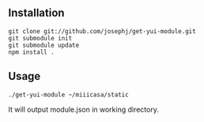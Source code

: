 

## Installation

````
git clone git://github.com/josephj/get-yui-module.git
git submodule init
git submodule update
npm install .
````


## Usage 
````
./get-yui-module ~/miiicasa/static
````

It will output module.json in working directory.

